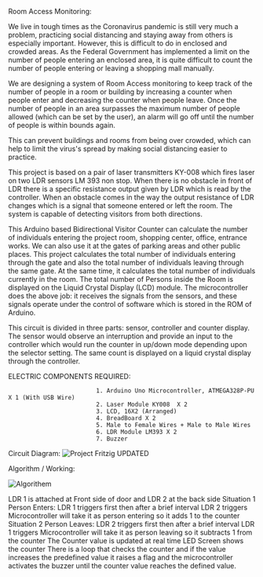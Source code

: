 Room Access Monitoring:

We live in tough times as the Coronavirus pandemic is still very much a problem, practicing social distancing and staying away from others is especially important. However, this is difficult to do in enclosed and crowded areas. As the Federal Government has implemented a limit on the number of people entering an enclosed area, it is quite difficult to count the number of people entering or leaving a shopping mall manually.

We are designing a system of Room Access monitoring to keep track of the number of people in a room or building by increasing a counter when people enter and decreasing the counter when people leave. Once the number of people in an area surpasses the maximum number of people allowed (which can be set by the user), an alarm will go off until the number of people is within bounds again.

This can prevent buildings and rooms from being over crowded, which can help to limit the virus's spread by making social distancing easier to practice.

This project is based on a pair of laser transmitters KY-008 which fires laser on two LDR sensors LM 393 non stop. When there is no obstacle in front of LDR there is a specific resistance output given by LDR which is read by the controller. When an obstacle comes in the way the output resistance of LDR changes which is a signal that someone entered or left the room. The system is capable of detecting visitors from both directions.

This Arduino based Bidirectional Visitor Counter can calculate the number of individuals entering the project room, shopping center, office, entrance works. We can also use it at the gates of parking areas and other public places. This project calculates the total number of individuals entering through the gate and also the total number of individuals leaving through the same gate. At the same time, it calculates the total number of individuals currently in the room.  The total number of Persons inside the Room is displayed on the Liquid Crystal Display (LCD) module. The microcontroller does the above job: it receives the signals from the sensors, and these signals operate under the control of software which is stored in the ROM of Arduino.


This circuit is divided in three parts: sensor, controller and counter display. The sensor would observe an interruption and provide an input to the controller which would run the counter in up/down mode depending upon the selector setting. The same count is displayed on a liquid crystal display through the controller.

ELECTRIC COMPONENTS REQUIRED:

                             1. Arduino Uno Microcontroller, ATMEGA328P-PU X 1 (With USB Wire)
                             2. Laser Module KY008  X 2
                             3. LCD, 16X2 (Arranged)
                             4. BreadBoard X 2
                             5. Male to Female Wires + Male to Male Wires 
                             6. LDR Module LM393 X 2
                             7. Buzzer 
                             
                             
 Circuit Diagram:
![Project Fritzig UPDATED](https://user-images.githubusercontent.com/78413592/121541103-48ce6600-ca07-11eb-8e4f-6a8f0293e379.png)



Algorithm / Working:

![Algorithem](https://user-images.githubusercontent.com/78413592/121541188-5be13600-ca07-11eb-80cc-25b1563eca58.png)




LDR 1 is attached at Front side of door and LDR 2 at the back side
Situation 1 Person Enters:
LDR 1 triggers first then after a brief interval LDR 2 triggers
	Microcontroller will take it as person entering so it adds 1 to the counter
Situation 2 Person Leaves:
LDR 2 triggers first then after a brief interval LDR 1 triggers
	Microcontroller will take it as person leaving so it subtracts 1 from the counter
The Counter value is updated at real time
LED Screen shows the counter
There is a loop that checks the counter and if the value increases the predefined value it raises a flag and the microcontroller activates the buzzer until the counter value reaches the defined value.



